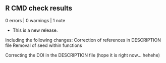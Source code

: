 ## R CMD check results

0 errors | 0 warnings | 1 note

* This is a new release.

Including the following changes:
Correction of references in DESCRIPTION file
Removal of seed within functions

Correcting the DOI in the DESCRIPTION file (hope it is right now... hehehe)
